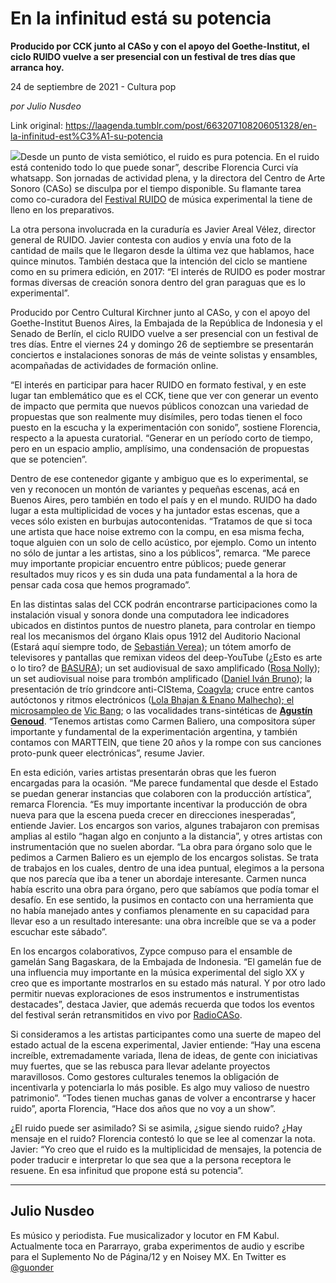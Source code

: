 # En la infinitud está su potencia

**Producido por CCK junto al CASo y con el apoyo del Goethe-Institut, el ciclo RUIDO vuelve a ser presencial con un festival de tres días que arranca hoy.**

24 de septiembre de 2021 - Cultura pop

_por Julio Nusdeo_

Link original: https://laagenda.tumblr.com/post/663207108206051328/en-la-infinitud-est%C3%A1-su-potencia

![](https://64.media.tumblr.com/1caf02363a71ad74fd1d3df27e36b00d/869770fada63fedb-bf/s500x750/3cf39797367a172a2437a1aeecac106801d0c6ba.jpg)Desde un punto de vista semiótico, el ruido es pura potencia. En el ruido está contenido todo lo que puede sonar”, describe Florencia Curci vía whatsapp. Son jornadas de actividad plena, y la directora del Centro de Arte Sonoro (CASo) se disculpa por el tiempo disponible. Su flamante tarea como co-curadora del [Festival RUIDO](http://www.cicloruido.com.ar/) de música experimental la tiene de lleno en los preparativos. 

La otra persona involucrada en la curaduría es Javier Areal Vélez, director general de RUIDO. Javier contesta con audios y envía una foto de la cantidad de mails que le llegaron desde la última vez que hablamos, hace quince minutos. También destaca que la intención del ciclo se mantiene como en su primera edición, en 2017: “El interés de RUIDO es poder mostrar formas diversas de creación sonora dentro del gran paraguas que es lo experimental”.

Producido por Centro Cultural Kirchner junto al CASo, y con el apoyo del Goethe-Institut Buenos Aires, la Embajada de la República de Indonesia y el Senado de Berlín, el ciclo RUIDO vuelve a ser presencial con un festival de tres días. Entre el viernes 24 y domingo 26 de septiembre se presentarán conciertos e instalaciones sonoras de más de veinte solistas y ensambles, acompañadas de actividades de formación online.

“El interés en participar para hacer RUIDO en formato festival, y en este lugar tan emblemático que es el CCK, tiene que ver con generar un evento de impacto que permita que nuevos públicos conozcan una variedad de propuestas que son realmente muy disímiles, pero todas tienen el foco puesto en la escucha y la experimentación con sonido”, sostiene Florencia, respecto a la apuesta curatorial. “Generar en un período corto de tiempo, pero en un espacio amplio, amplísimo, una condensación de propuestas que se potencien”.

Dentro de ese contenedor gigante y ambiguo que es lo experimental, se ven y reconocen un montón de variantes y pequeñas escenas, acá en Buenos Aires, pero también en todo el país y en el mundo. RUIDO ha dado lugar a esta multiplicidad de voces y ha juntador estas escenas, que a veces sólo existen en burbujas autocontenidas. “Tratamos de que si toca une artista que hace noise extremo con la compu, en esa misma fecha, toque alguien con un solo de cello acústico, por ejemplo. Como un intento no sólo de juntar a les artistas, sino a los públicos”, remarca. “Me parece muy importante propiciar encuentro entre públicos; puede generar resultados muy ricos y es sin duda una pata fundamental a la hora de pensar cada cosa que hemos programado”.

En las distintas salas del CCK podrán encontrarse participaciones como la instalación visual y sonora donde una computadora lee indicadores ubicados en distintos puntos de nuestro planeta, para controlar en tiempo real los mecanismos del órgano Klais opus 1912 del Auditorio Nacional (Estará aquí siempre todo, de [Sebastián Verea](https://www.instagram.com/sebastianverea/)); un tótem amorfo de televisores y pantallas que remixan videos del deep-YouTube (¿Esto es arte o lo tiro? de [BASURA](https://href.li/?https://www.youtube.com/watch?v=-fr62x6O6P4)); un set audiovisual de saxo amplificado ([Rosa Nolly](https://href.li/?https://www.youtube.com/watch?v=M1Hxl0WS9d4&feature=youtu.be)); un set audiovisual noise para trombón amplificado ([Daniel Iván Bruno](https://href.li/?https://www.instagram.com/p/CLUA_UlAWHq/)); la presentación de trío grindcore anti-CIStema, [Coagvla](https://href.li/?https://www.youtube.com/watch?v=Ul1noCl0J4M&ab_channel=Coagvlauwugrind); cruce entre cantos autóctonos y ritmos electrónicos ([Lola Bhajan & Enano Malhecho); el microsampleo de](https://href.li/?https://www.youtube.com/watch?v=YzlgNYG-1Uc&ab_channel=RadioGr%C3%A1ficaFM89.3) [Vic Bang](https://href.li/?https://kitrecs.bandcamp.com/album/lira); o las vocalidades trans-sintéticas de **[Agustín Genoud](https://www.instagram.com/vocalidades_trans_sinteticas/)**. “Tenemos artistas como Carmen Baliero, una compositora súper importante y fundamental de la experimentación argentina, y también contamos con MARTTEIN, que tiene 20 años y la rompe con sus canciones proto-punk queer electrónicas”, resume Javier.

En esta edición, varies artistas presentarán obras que les fueron encargadas para la ocasión. “Me parece fundamental que desde el Estado se puedan generar instancias que colaboren con la producción artística”, remarca Florencia. “Es muy importante incentivar la producción de obra nueva para que la escena pueda crecer en direcciones inesperadas”, entiende Javier. Los encargos son varios, algunes trabajaron con premisas amplias al estilo “hagan algo en conjunto a la distancia”, y otres artistas con instrumentación que no suelen abordar. “La obra para órgano solo que le pedimos a Carmen Baliero es un ejemplo de los encargos solistas. Se trata de trabajos en los cuales, dentro de una idea puntual, elegimos a la persona que nos parecía que iba a tener un abordaje interesante. Carmen nunca había escrito una obra para órgano, pero que sabíamos que podía tomar el desafío. En ese sentido, la pusimos en contacto con una herramienta que no había manejado antes y confiamos plenamente en su capacidad para llevar eso a un resultado interesante: una obra increíble que se va a poder escuchar este sábado”.

En los encargos colaborativos, Zypce compuso para el ensamble de gamelán Sang Bagaskara, de la Embajada de Indonesia. “El gamelán fue de una influencia muy importante en la música experimental del siglo XX y creo que es importante mostrarlos en su estado más natural. Y por otro lado permitir nuevas exploraciones de esos instrumentos e instrumentistas destacades”, destaca Javier, que además recuerda que todos los eventos del festival serán retransmitidos en vivo por [RadioCASo](https://centrodeartesonoro.cultura.gob.ar/info/radio-caso/).

Si consideramos a les artistas participantes como una suerte de mapeo del estado actual de la escena experimental, Javier entiende: “Hay una escena increíble, extremadamente variada, llena de ideas, de gente con iniciativas muy fuertes, que se las rebusca para llevar adelante proyectos maravillosos. Como gestores culturales tenemos la obligación de incentivarla y potenciarla lo más posible. Es algo muy valioso de nuestro patrimonio”. “Todes tienen muchas ganas de volver a encontrarse y hacer ruido”, aporta Florencia, “Hace dos años que no voy a un show”.

¿El ruido puede ser asimilado? Si se asimila, ¿sigue siendo ruido? ¿Hay mensaje en el ruido? Florencia contestó lo que se lee al comenzar la nota. Javier: “Yo creo que el ruido es la multiplicidad de mensajes, la potencia de poder traducir e interpretar lo que sea que a la persona receptora le resuene. En esa infinitud que propone está su potencia”.



---

Julio Nusdeo
------------

Es músico y periodista. Fue musicalizador y locutor en FM Kabul. Actualmente toca en Pararrayo, graba experimentos de audio y escribe para el Suplemento No de Página/12 y en Noisey MX. En Twitter es  [@guonder](https://twitter.com/guonder)

